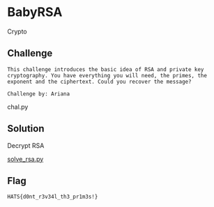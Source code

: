 # BabyRSA
Crypto

## Challenge 

	This challenge introduces the basic idea of RSA and private key cryptography. You have everything you will need, the primes, the exponent and the ciphertext. Could you recover the message?

	Challenge by: Ariana

chal.py

## Solution

Decrypt RSA

[solve_rsa.py](solve_rsa.py)

## Flag

	HATS{d0nt_r3v34l_th3_pr1m3s!}
